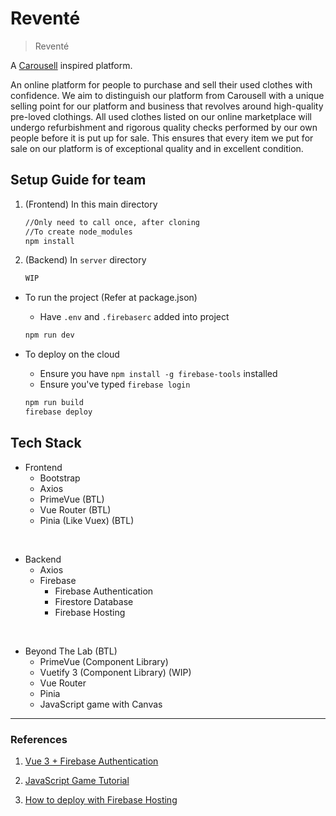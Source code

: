 # Reventé

> Reventé

A [Carousell](https://www.carousell.sg/) inspired platform.

An online platform for people to purchase and sell their used clothes with confidence. We aim to distinguish our platform from Carousell with a unique selling point for our platform and business that revolves around high-quality pre-loved clothings. All used clothes listed on our online marketplace will undergo refurbishment and rigorous quality checks performed by our own people before it is put up for sale. This ensures that every item we put for sale on our platform is of exceptional quality and in excellent condition.

## Setup Guide for team

1. (Frontend) In this main directory
    ```Bash
    //Only need to call once, after cloning
    //To create node_modules
    npm install
    ```
2. (Backend) In `server` directory
    ```bash
    WIP
    ```

-   To run the project (Refer at package.json)

    -   Have `.env` and `.firebaserc` added into project

    ```Bash
    npm run dev
    ```

-   To deploy on the cloud

    -   Ensure you have `npm install -g firebase-tools` installed
    -   Ensure you've typed `firebase login`

    ```Bash
    npm run build
    firebase deploy
    ```

## Tech Stack

-   Frontend
    -   Bootstrap
    -   Axios
    -   PrimeVue (BTL)
    -   Vue Router (BTL)
    -   Pinia (Like Vuex) (BTL)

<br/>

-   Backend
    -   Axios
    -   Firebase
        -   Firebase Authentication
        -   Firestore Database
        -   Firebase Hosting

<br/>

-   Beyond The Lab (BTL)
    -   PrimeVue (Component Library)
    -   Vuetify 3 (Component Library) (WIP)
    -   Vue Router
    -   Pinia
    -   JavaScript game with Canvas

<hr />

### References

1. [Vue 3 + Firebase Authentication](https://www.youtube.com/watch?v=xceR7mrrXsA&t=21s)

2. [JavaScript Game Tutorial](https://www.youtube.com/watch?v=yP5DKzriqXA)

3. [How to deploy with Firebase Hosting](https://medium.com/@rachidsakara/how-to-deploy-vue-js-applications-with-firebase-hosting-40cfa7f724e4)
